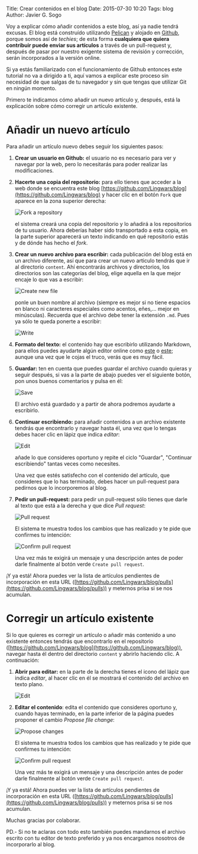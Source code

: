 Title: Crear contenidos en el blog
Date: 2015-07-30 10:20
Tags: blog
Author: Javier G. Sogo

Voy a explicar cómo añadir contenidos a este blog, así ya nadie tendrá excusas. El blog está construído utilizando [Pelican](http://docs.getpelican.com/en/3.6.0/) y alojado en [Github](https://github.com/Lingwars/blog), porque somos así de _techies_; de esta forma **cualquiera que quiera contribuir puede enviar sus artículos** a través de un pull-request y, después de pasar por nuestro exigente sistema de revisión y corrección, serán incorporados a la versión online.

Si ya estás familiarizado con el funcionamiento de Github entonces este tutorial no va a dirigido a ti, aquí vamos a explicar este proceso sin necesidad de que salgas de tu navegador y sin que tengas que utilizar Git en ningún momento.

Primero te indicamos cómo añadir un nuevo artículo y, después, está la explicación sobre cómo corregir un artículo existente.


# Añadir un nuevo artículo
Para añadir un artículo nuevo debes seguir los siguientes pasos:

 1. **Crear un usuario en Github:** el usuario no es necesario para ver y navegar por la web, pero lo necesitarás para poder realizar las modificaciones.
 
 1. **Hacerte una copia del repositorio:** para ello tienes que acceder a la web donde se encuentra este blog [https://github.com/Lingwars/blog](https://github.com/Lingwars/blog) y hacer clic en el botón `Fork` que aparece en la zona superior derecha:
    
    ![Fork a repository]({filename}/images/lw-1.png)
    
    el sistema creará una copia del repositorio y lo añadirá a los repositorios de tu usuario. Ahora deberías haber sido transportado a esta copia, en la parte superior aparecerá un texto indicando en qué repositorio estás y de dónde has hecho el _fork_.
    
 1. **Crear un nuevo archivo para escribir:** cada publicación del blog está en un archivo diferente, así que para crear un nuevo articulo tendrás que ir al directorio `content`. Ahí encontrarás archivos y directorios, los directorios son las categorías del blog, elige aquella en la que mejor encaje lo que vas a escribir:
    
    ![Create new file]({filename}/images/lw-3.png)
    
    ponle un buen nombre al archivo (siempre es mejor si no tiene espacios en blanco ni caracteres especiales como acentos, eñes,... mejor en minúsculas). Recuerda que el archivo debe tener la extensión `.md`. Pues ya sólo te queda ponerte a escribir:
    
    ![Write]({filename}/images/lw-4.png)
   
 1. **Formato del texto:** el contenido hay que escribirlo utilizando Markdown, para ellos puedes ayudarte algún editor online como [este](http://dillinger.io/) o [este](https://stackedit.io/editor); aunque una vez que le cojas el truco, verás que es muy fácil.
    
 1. **Guardar:** ten en cuenta que puedes guardar el archivo cuando quieras y seguir después, si vas a la parte de abajo puedes ver el siguiente botón, pon unos buenos comentarios y pulsa en él:
    
    ![Save]({filename}/images/lw-7.png)
    
    El archivo está guardado y a partir de ahora podremos ayudarte a escribirlo.
    
 1. **Continuar escribiendo:** para añadir contenidos a un archivo existente tendrás que encontrarlo y navegar hasta él, una vez que lo tengas debes hacer clic en lápiz que indica _editar_:
      
    ![Edit]({filename}/images/lw-8.png)
    
    añade lo que consideres oportuno y repite el ciclo "Guardar", "Continuar escribiendo" tantas veces como necesites.
    
    Una vez que estés satisfecho con el contenido del artículo, que consideres que lo has terminado, debes hacer un pull-request para pedirnos que lo incorporemos al blog.

 1. **Pedir un pull-request:** para pedir un pull-request sólo tienes que darle al texto que está a la derecha y que dice _Pull request_:
    
    ![Pull request]({filename}/images/lw-9.png)

    El sistema te muestra todos los cambios que has realizado y te pide que confirmes tu intención:
    
    ![Confirm pull request]({filename}/images/lw-10.png)
    
    Una vez más te exigirá un mensaje y una descripción antes de poder darle finalmente al botón verde `Create pull request`.
    
¡Y ya está! Ahora puedes ver la lista de artículos pendientes de incorporación en esta
URL ([https://github.com/Lingwars/blog/pulls](https://github.com/Lingwars/blog/pulls)) y meternos prisa si se nos acumulan.


# Corregir un artículo existente
Si lo que quieres es corregir un artículo o añadir más contenido a uno existente entonces tendrás que encontrarlo en el repositorio ([https://github.com/Lingwars/blog](https://github.com/Lingwars/blog)), navegar hasta él dentro del directorio `content` y abrirlo haciendo clic. A continuación:

 1. **Abrir para editar:** en la parte de la derecha tienes el icono del lápiz que indica _editar_, al hacer clic en él se mostrará el contenido del archivo en texto plano.
    
    ![Edit]({filename}/images/lw-8.png)
    
 1. **Editar el contenido**: edita el contenido que consideres oportuno y, cuando hayas terminado, en la parte inferior de la página puedes proponer el cambio _Propose file change_:
    
    ![Propose changes]({filename}/images/lw-11.png)
    
    El sistema te muestra todos los cambios que has realizado y te pide que confirmes tu intención:
    
    ![Confirm pull request]({filename}/images/lw-10.png)
    
    Una vez más te exigirá un mensaje y una descripción antes de poder darle finalmente al botón verde `Create pull request`.
    
¡Y ya está! Ahora puedes ver la lista de artículos pendientes de incorporación en esta
URL ([https://github.com/Lingwars/blog/pulls](https://github.com/Lingwars/blog/pulls)) y meternos prisa si se nos acumulan.

Muchas gracias por colaborar.


PD.- Si no te aclaras con todo esto también puedes mandarnos el archivo escrito con tu editor de texto preferido y ya nos encargamos nosotros de incorporarlo al blog.
